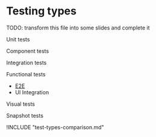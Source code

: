 # Testing types

TODO: transform this file into some slides and complete it

Unit tests

Component tests

Integration tests

Functional tests

- [E2E](what-is-e2e-test.md)
- UI Integration

Visual tests

Snapshot tests

!INCLUDE "test-types-comparison.md"
